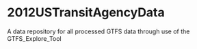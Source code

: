 2012USTransitAgencyData
=======================

A data repository for all processed GTFS data through use of the GTFS_Explore_Tool